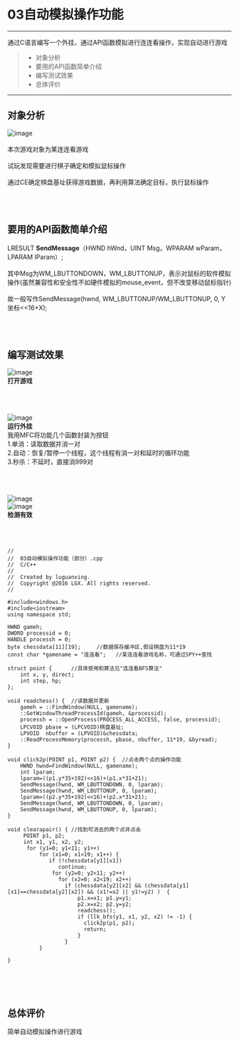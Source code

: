 # 03自动模拟操作功能

------

通过C语言编写一个外挂，通过API函数模拟进行连连看操作，实现自动进行游戏

> * 对象分析
> * 要用的API函数简单介绍
> * 编写测试效果
> * 总体评价


------

## 对象分析
![image](https://github.com/luguanxing/Cheating-Plugin-Program/blob/master/03%E8%87%AA%E5%8A%A8%E6%A8%A1%E6%8B%9F%E6%93%8D%E4%BD%9C%E5%8A%9F%E8%83%BD/pictures/0.jpg)<br><br>
本次游戏对象为某连连看游戏<br><br>
试玩发现需要进行棋子确定和模拟鼠标操作<br><br>
通过CE确定棋盘基址获得游戏数据，再利用算法确定目标，执行鼠标操作<br><br><br><br>


## 要用的API函数简单介绍
LRESULT **SendMessage**（HWND hWnd，UINT Msg，WPARAM wParam，LPARAM IParam）;<br><br>
其中Msg为WM_LBUTTONDOWN，WM_LBUTTONUP，表示对鼠标的软件模拟操作(虽然兼容性和安全性不如硬件模拟的mouse_event，但不改变移动鼠标指针)<br><br>
故一般写作SendMessage(hwnd, WM_LBUTTONUP/WM_LBUTTONUP, 0, Y坐标<<16+X);<br><br><br><br>




## 编写测试效果

![image](https://github.com/luguanxing/Cheating-Plugin-Program/blob/master/03%E8%87%AA%E5%8A%A8%E6%A8%A1%E6%8B%9F%E6%93%8D%E4%BD%9C%E5%8A%9F%E8%83%BD/pictures/0.jpg)<br>
**打开游戏**<br><br><br><br>


![image](https://github.com/luguanxing/Cheating-Plugin-Program/blob/master/03%E8%87%AA%E5%8A%A8%E6%A8%A1%E6%8B%9F%E6%93%8D%E4%BD%9C%E5%8A%9F%E8%83%BD/pictures/1.jpg)<br>
**运行外挂**<br>
我用MFC将功能几个函数封装为按钮<br>
1.单消：读取数据并消一对<br>
2.自动：恢复/暂停一个线程，这个线程有消一对和延时的循环功能<br>
3.秒杀：不延时，直接消999对<br><br><br><br>



![image](https://github.com/luguanxing/Cheating-Plugin-Program/blob/master/03%E8%87%AA%E5%8A%A8%E6%A8%A1%E6%8B%9F%E6%93%8D%E4%BD%9C%E5%8A%9F%E8%83%BD/pictures/2.jpg)<br>
![image](https://github.com/luguanxing/Cheating-Plugin-Program/blob/master/03%E8%87%AA%E5%8A%A8%E6%A8%A1%E6%8B%9F%E6%93%8D%E4%BD%9C%E5%8A%9F%E8%83%BD/pictures/3.jpg)<br>
**检测有效**<br><br><br><br>
```
//
//  03自动模拟操作功能（部分）.cpp
//  C/C++
//
//  Created by luguanxing.
//  Copyright @2016 LGX. All rights reserved.
//

#include<windows.h>
#include<iostream>
using namespace std;

HWND gameh;
DWORD processid = 0;
HANDLE processh = 0;
byte chessdata[11][19];		//数据保存缓冲区,假设棋盘为11*19
const char *gamename = "连连看";	//某连连看游戏名称，可通过SPY++查找

struct point {		//具体使用和算法见"连连看BFS算法"
	int x, y, direct;
	int step, hp;
};

void readchess() {	//读数据并更新
	gameh = ::FindWindow(NULL, gamename);
	::GetWindowThreadProcessId(gameh, &processid);
	processh = ::OpenProcess(PROCESS_ALL_ACCESS, false, processid);
	LPCVOID pbase = (LPCVOID)棋盘基址;
	LPVOID  nbuffer = (LPVOID)&chessdata;
	::ReadProcessMemory(processh, pbase, nbuffer, 11*19, &byread);
}

void click2p(POINT p1, POINT p2) {	//点击两个点的操作功能
	HWND hwnd=FindWindow(NULL, gamename);
	int lparam;
	lparam=((p1.y*35+192)<<16)+(p1.x*31+21);
	SendMessage(hwnd, WM_LBUTTONDOWN, 0, lparam);
	SendMessage(hwnd, WM_LBUTTONUP, 0, lparam);
	lparam=((p2.y*35+192)<<16)+(p2.x*31+21);
	SendMessage(hwnd, WM_LBUTTONDOWN, 0, lparam);
	SendMessage(hwnd, WM_LBUTTONUP, 0, lparam);
}

void clearapair() {	//找到可消去的两个点并点击
	 POINT p1, p2;
	 int x1, y1, x2, y2;
	  for (y1=0; y1<11; y1++)
		  for (x1=0; x1<19; x1++) {
		  	 if (!chessdata[y1][x1])
		 	  	continue;
			  for (y2=0; y2<11; y2++)
				for (x2=0; x2<19; x2++)
				  if (chessdata[y2][x2] && (chessdata[y1][x1]==chessdata[y2][x2]) && (x1!=x2 || y1!=y2) )  {  
					  p1.x=x1; p1.y=y1;
					  p2.x=x2; p2.y=y2;
					  readchess();
					  if (llk_bfs(y1, x1, y2, x2) != -1) {
					  	click2p(p1, p2);
					  	return;	
					  }
				  }
		  }

}

```
<br><br><br>



## 总体评价

简单自动模拟操作进行游戏



